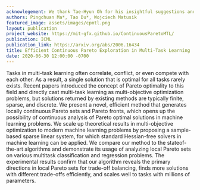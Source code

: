 ```yaml
---
acknowlegement: We thank Tae-Hyun Oh for his insightful suggestions and constructive feedback on Krylov subspace methods. We also thank all reviewers for their comments. We thank Buttercup Foshey (and Michael Foshey) for her emotional support during this work. This work is supported by the Intelligence Advanced Research Projects Activity under grant 2019-19020100001, the Defense Advanced Research Projects Agency under grant N66001-15-C-4030, and the National Science Foundation under grant CMMI-1644558.
authors: Pingchuan Ma*, Tao Du*, Wojciech Matusik
featured_image: assets/images/cpmtl.png
layout: publication
project_website: https://mit-gfx.github.io/ContinuousParetoMTL/
publication: ICML
publication_link: https://arxiv.org/abs/2006.16434
title: Efficient Continuous Pareto Exploration in Multi-Task Learning
date: 2020-06-30 12:00:00 -0700
---
```


Tasks in multi-task learning often correlate, conflict, or even compete with each other. As a result, a single solution that is optimal for all tasks rarely exists. Recent papers introduced the concept of Pareto optimality to this field and directly cast multi-task learning as multi-objective optimization problems, but solutions returned by existing methods are typically finite, sparse, and discrete. We present a novel, efficient method that generates locally continuous Pareto sets and Pareto fronts, which opens up the possibility of continuous analysis of Pareto optimal solutions in machine learning problems. We scale up theoretical results in multi-objective optimization to modern machine learning problems by proposing a sample-based sparse linear system, for which standard Hessian-free solvers in machine learning can be applied. We compare our method to the stateof-the-art algorithms and demonstrate its usage of analyzing local Pareto sets on various multitask classification and regression problems. The experimental results confirm that our algorithm reveals the primary directions in local Pareto sets for trade-off balancing, finds more solutions with different trade-offs efficiently, and scales well to tasks with millions of parameters.